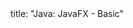 <frontmatter>
title: "Java: JavaFX - Basic"
</frontmatter>

<include src="unit-inPage-asFlat.md" boilerplate />
